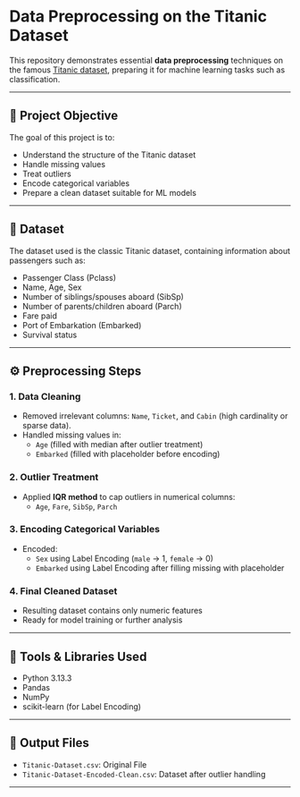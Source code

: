 # Data Preprocessing on the Titanic Dataset

This repository demonstrates essential **data preprocessing** techniques on the famous [Titanic dataset](https://www.kaggle.com/c/titanic), preparing it for machine learning tasks such as classification.

---

## 📌 Project Objective

The goal of this project is to:
- Understand the structure of the Titanic dataset
- Handle missing values
- Treat outliers
- Encode categorical variables
- Prepare a clean dataset suitable for ML models

---

## 📁 Dataset

The dataset used is the classic Titanic dataset, containing information about passengers such as:
- Passenger Class (Pclass)
- Name, Age, Sex
- Number of siblings/spouses aboard (SibSp)
- Number of parents/children aboard (Parch)
- Fare paid
- Port of Embarkation (Embarked)
- Survival status

---

## ⚙️ Preprocessing Steps

### 1. **Data Cleaning**
- Removed irrelevant columns: `Name`, `Ticket`, and `Cabin` (high cardinality or sparse data).
- Handled missing values in:
  - `Age` (filled with median after outlier treatment)
  - `Embarked` (filled with placeholder before encoding)

### 2. **Outlier Treatment**
- Applied **IQR method** to cap outliers in numerical columns:
  - `Age`, `Fare`, `SibSp`, `Parch`

### 3. **Encoding Categorical Variables**
- Encoded:
  - `Sex` using Label Encoding (`male` → 1, `female` → 0)
  - `Embarked` using Label Encoding after filling missing with placeholder

### 4. **Final Cleaned Dataset**
- Resulting dataset contains only numeric features
- Ready for model training or further analysis

---

## 🧪 Tools & Libraries Used

- Python 3.13.3
- Pandas
- NumPy
- scikit-learn (for Label Encoding)

---

## 📂 Output Files

- `Titanic-Dataset.csv`: Original File
- `Titanic-Dataset-Encoded-Clean.csv`: Dataset after outlier handling

---
